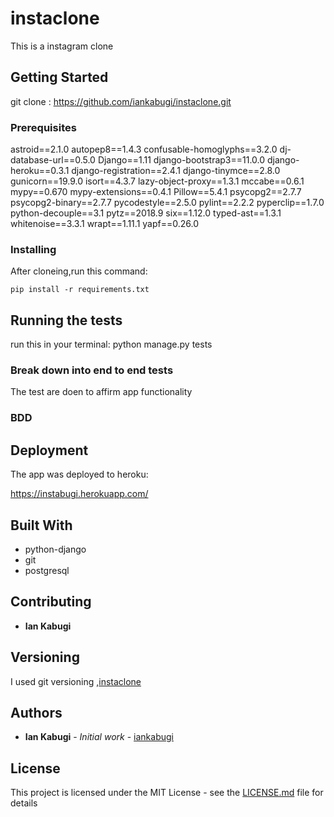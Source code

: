# instaclone
This is a instagram clone
## Getting Started

git clone : https://github.com/iankabugi/instaclone.git

### Prerequisites

astroid==2.1.0
autopep8==1.4.3
confusable-homoglyphs==3.2.0
dj-database-url==0.5.0
Django==1.11
django-bootstrap3==11.0.0
django-heroku==0.3.1
django-registration==2.4.1
django-tinymce==2.8.0
gunicorn==19.9.0
isort==4.3.7
lazy-object-proxy==1.3.1
mccabe==0.6.1
mypy==0.670
mypy-extensions==0.4.1
Pillow==5.4.1
psycopg2==2.7.7
psycopg2-binary==2.7.7
pycodestyle==2.5.0
pylint==2.2.2
pyperclip==1.7.0
python-decouple==3.1
pytz==2018.9
six==1.12.0
typed-ast==1.3.1
whitenoise==3.3.1
wrapt==1.11.1
yapf==0.26.0


### Installing

After cloneing,run this command:

```
pip install -r requirements.txt
```


## Running the tests

run this in your terminal: python manage.py tests

### Break down into end to end tests

The test are doen to affirm app functionality
### BDD

## Deployment

The app was deployed to heroku:

https://instabugi.herokuapp.com/

## Built With

* python-django
* git
* postgresql

## Contributing

* **Ian Kabugi**

## Versioning

I used git versioning ,[instaclone](https://github.com/iankabugi/instaclone/tags)

## Authors

* **Ian Kabugi** - *Initial work* - [iankabugi](https://github.com/iankabugi/instaclone)

## License

This project is licensed under the MIT License - see the [LICENSE.md](LICENSE.md) file for details